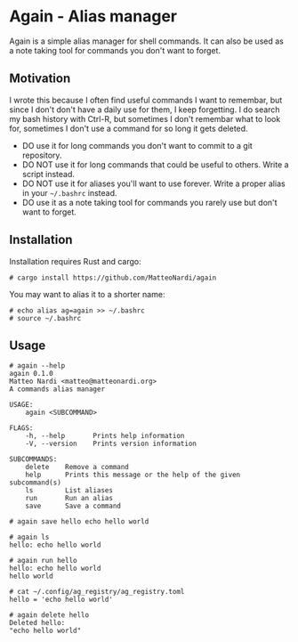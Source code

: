 # Again - Alias manager

Again is a simple alias manager for shell commands. It can also be used as a note
taking tool for commands you don't want to forget.

## Motivation

I wrote this because I often find useful commands I want to remembar, but since
I don't don't have a daily use for them, I keep forgetting. I do search my bash
history with Ctrl-R, but sometimes I don't remembar what to look for, sometimes
I don't use a command for so long it gets deleted.

- DO use it for long commands you don't want to commit to a git repository.
- DO NOT use it for long commands that could be useful to others. Write a script
  instead.
- DO NOT use it for aliases you'll want to use forever. Write a proper alias in
  your `~/.bashrc` instead.
- DO use it as a note taking tool for commands you rarely use but don't want to
  forget.

## Installation

Installation requires Rust and cargo:
```
# cargo install https://github.com/MatteoNardi/again
```

You may want to alias it to a shorter name:
```
# echo alias ag=again >> ~/.bashrc
# source ~/.bashrc
```

## Usage

```
# again --help
again 0.1.0
Matteo Nardi <matteo@matteonardi.org>
A commands alias manager

USAGE:
    again <SUBCOMMAND>

FLAGS:
    -h, --help       Prints help information
    -V, --version    Prints version information

SUBCOMMANDS:
    delete    Remove a command
    help      Prints this message or the help of the given subcommand(s)
    ls        List aliases
    run       Run an alias
    save      Save a command

# again save hello echo hello world

# again ls
hello: echo hello world

# again run hello
hello: echo hello world
hello world

# cat ~/.config/ag_registry/ag_registry.toml
hello = 'echo hello world'

# again delete hello
Deleted hello:
"echo hello world"
```
